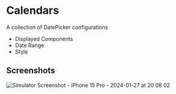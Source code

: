 # Calendars
A collection of DatePicker configurations
 - Displayed Components
 - Date Range
 - Style

## Screenshots
![Simulator Screenshot - iPhone 15 Pro - 2024-01-27 at 20 08 02](https://github.com/trevisxcode/Calendars/assets/17330548/2845723b-c2f3-4c80-9c1d-ff48f604569b)
